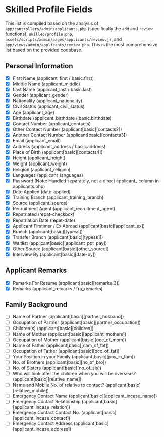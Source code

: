# Skilled Profile Fields

This list is compiled based on the analysis of `app/controllers/admin/applicants.php` (specifically the `add` and `review` functions), `skilled/profile.php`, `assets/scripts/admin/pages/applicants/review.js`, and `app/views/admin/applicants/review.php`. This is the most comprehensive list based on the provided codebase.

## Personal Information
- [x] First Name (applicant_first / basic.first)
- [x] Middle Name (applicant_middle)
- [x] Last Name (applicant_last / basic.last)
- [x] Gender (applicant_gender)
- [x] Nationality (applicant_nationality)
- [x] Civil Status (applicant_civil_status)
- [x] Age (applicant_age)
- [x] Birthdate (applicant_birthdate / basic.birthdate)
- [x] Contact Number (applicant_contacts)
- [x] Other Contact Number (applicant[basic][contacts2])
- [x] Another Contact Number (applicant[basic][contacts3])
- [x] Email (applicant_email)
- [x] Address (applicant_address / basic.address)
- [x] Place of Birth (applicant[basic][contacts4])
- [x] Height (applicant_height)
- [x] Weight (applicant_weight)
- [x] Religion (applicant_religion)
- [x] Languages (applicant_languages)
- [x] Password (Note: Handled separately, not a direct applicant_ column in applicants.php)
- [x] Date Applied (date-applied)
- [x] Training Branch (applicant_training_branch)
- [x] Source (applicant_source)
- [x] Recruitment Agent (applicant_recruitment_agent)
- [x] Repatriated (repat-checkbox)
- [x] Repatriation Date (repat-date)
- [x] Applicant Firstimer / Ex Abroad (applicant[basic][applicant_ex])
- [x] Branch (applicant[basic][typess])
- [x] Transfer Branch (applicant[basic][typess1])
- [x] Waitlist (applicant[basic][applicant_ppt_pay])
- [x] Other Source (applicant[basic][other_source])
- [x] Interview By (applicant[basic][date-by])

## Applicant Remarks
- [x] Remarks For Resume (applicant[basic][remarks_3])
- [x] Remarks (applicant_remarks / fra_remarks)

## Family Background
- [ ] Name of Partner (applicant[basic][partner_husband])
- [ ] Occupation of Partner (applicant[basic][partner_occupation])
- [ ] Children(s) (applicant[basic][children])
- [ ] Name of Mother (applicant[basic][applicant_mothers])
- [ ] Occupation of Mother (applicant[basic][occ_of_mom])
- [ ] Name of Father (applicant[basic][nam_of_fat])
- [ ] Occupation of Father (applicant[basic][occ_of_fat])
- [ ] Your Position in your Family (applicant[basic][pos_in_fam])
- [ ] No. of Brothers (applicant[basic][no_of_bro])
- [ ] No. of Sisters (applicant[basic][no_of_sis])
- [ ] Who will look after the children when you will be overseas? (applicant[basic][relative_name])
- [ ] Name and Mobile No. of relative to contact? (applicant[basic][relative_mobile])
- [ ] Emergency Contact Name (applicant[basic][applicant_incase_name])
- [ ] Emergency Contact Relationship (applicant[basic][applicant_incase_relation])
- [ ] Emergency Contact Contact No. (applicant[basic][applicant_incase_contact])
- [ ] Emergency Contact Address (applicant[basic][applicant_incase_address])